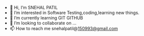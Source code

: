 - 👋 Hi, I’m SNEHAL PATIL
- 👀 I’m interested in Software Testing,coding,learning new things.
- 🌱 I’m currently learning GIT GITHUB
- 💞️ I’m looking to collaborate on ...
- 📫 How to reach me snehalpatil@150993@gmail.com

<!---
Snehal150993/Snehal150993 is a ✨ special ✨ repository because its `README.md` (this file) appears on your GitHub profile.
You can click the Preview link to take a look at your changes.
--->
